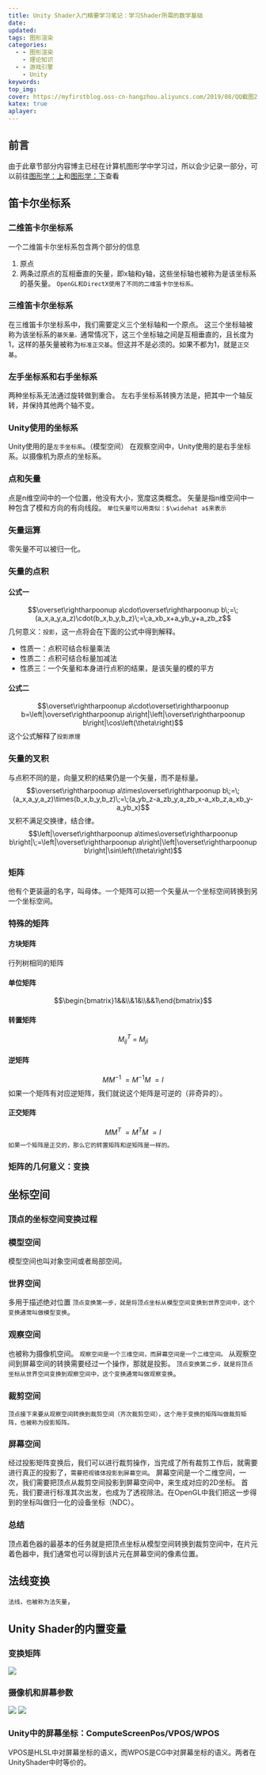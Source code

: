 ```yaml
---
title: Unity Shader入门精要学习笔记：学习Shader所需的数学基础
date:
updated:
tags: 图形渲染
categories:
  - - 图形渲染
    - 理论知识
  - - 游戏引擎
    - Unity
keywords:
top_img:
cover: https://myfirstblog.oss-cn-hangzhou.aliyuncs.com/2019/08/QQ截图20190830220919.png
katex: true
aplayer:
---
```

<meta name="referrer" content="no-referrer" />

## 前言

由于此章节部分内容博主已经在计算机图形学中学习过，所以会少记录一部分，可以前往[图形学：上](https://www.lfzxb.top/graphics_base_up/ "图形学：上")和[图形学：下](https://www.lfzxb.top/graphics_base_centre/ "图形学：下")查看
## 笛卡尔坐标系
### 二维笛卡尔坐标系
一个二维笛卡尔坐标系包含两个部分的信息
1. 原点
2. 两条过原点的互相垂直的矢量，即x轴和y轴，这些坐标轴也被称为是该坐标系的基矢量。
`OpenGL和DirectX使用了不同的二维笛卡尔坐标系。`



### 三维笛卡尔坐标系
在三维笛卡尔坐标系中，我们需要定义三个坐标轴和一个原点。
这三个坐标轴被称为该坐标系的`基矢量。`通常情况下，这三个坐标轴之间是互相垂直的，且长度为1，这样的基矢量被称为`标准正交基`。但这并不是必须的。如果不都为1，就是`正交基`。
### 左手坐标系和右手坐标系
两种坐标系无法通过旋转做到重合。
左右手坐标系转换方法是，把其中一个轴反转，并保持其他两个轴不变。
### Unity使用的坐标系
Unity使用的是`左手坐标系`。（模型空间）
在观察空间中，Unity使用的是右手坐标系。以摄像机为原点的坐标系。
### 点和矢量
点是n维空间中的一个位置，他没有大小，宽度这类概念。
矢量是指n维空间中一种包含了模和方向的有向线段。
`单位矢量可以用类似：$\widehat a$来表示`
### 矢量运算
零矢量不可以被归一化。
### 矢量的点积
#### 公式一
$$\overset\rightharpoonup a\cdot\overset\rightharpoonup b\;=\;(a_x,a_y,a_z)\cdot(b_x,b_y,b_z)\;=\;a_xb_x+a_yb_y+a_zb_z$$
几何意义：`投影`，这一点将会在下面的公式中得到解释。
- 性质一：点积可结合标量乘法
- 性质二：点积可结合标量加减法
- 性质三：一个矢量和本身进行点积的结果，是该矢量的模的平方
#### 公式二
$$\overset\rightharpoonup a\cdot\overset\rightharpoonup b=\left|\overset\rightharpoonup a\right|\left|\overset\rightharpoonup b\right|\cos\left(\theta\right)$$
这个公式解释了`投影原理`
### 矢量的叉积
与点积不同的是，向量叉积的结果仍是一个矢量，而不是标量。
$$\overset\rightharpoonup a\times\overset\rightharpoonup b\;=\;(a_x,a_y,a_z)\times(b_x,b_y,b_z)\;=\;(a_yb_z-a_zb_y,a_zb_x-a_xb_z,a_xb_y-a_yb_x)$$
叉积不满足交换律，结合律。
$$\left|\overset\rightharpoonup a\times\overset\rightharpoonup b\right|\;=\left|\overset\rightharpoonup a\right|\left|\overset\rightharpoonup b\right|\sin\left(\theta\right)$$
### 矩阵
他有个更装逼的名字，叫母体。一个矩阵可以把一个矢量从一个坐标空间转换到另一个坐标空间。
### 特殊的矩阵
#### 方块矩阵
行列树相同的矩阵
#### 单位矩阵
$$\begin{bmatrix}1&&\\&1&\\&&1\end{bmatrix}$$
#### 转置矩阵
$$M_{ij}^T\;=\;M_{ji}$$
#### 逆矩阵
$$MM^{-1}\;=M^{-1}M\;=I$$
如果一个矩阵有对应逆矩阵，我们就说这个矩阵是可逆的（非奇异的）。
#### 正交矩阵
$$MM^T\;=M^TM\;=I$$
`如果一个矩阵是正交的，那么它的转置矩阵和逆矩阵是一样的。`
### 矩阵的几何意义：变换
## 坐标空间
### 顶点的坐标空间变换过程
### 模型空间
模型空间也叫对象空间或者局部空间。
### 世界空间
多用于描述绝对位置
`顶点变换第一步，就是将顶点坐标从模型空间变换到世界空间中，这个变换通常叫做模型变换`。
### 观察空间
也被称为摄像机空间。
`观察空间是一个三维空间，而屏幕空间是一个二维空间。`
从观察空间到屏幕空间的转换需要经过一个操作，那就是投影。
`顶点变换第二步，就是将顶点坐标从世界空间变换到观察空间中，这个变换通常叫做观察变换`。
### 裁剪空间
`顶点接下来要从观察空间转换到裁剪空间（齐次裁剪空间），这个用于变换的矩阵叫做裁剪矩阵，也被称为投影矩阵。`
### 屏幕空间
经过投影矩阵变换后，我们可以进行裁剪操作，当完成了所有裁剪工作后，就需要进行真正的投影了，`需要把视锥体投影到屏幕空间`。
屏幕空间是一个二维空间，一次，我们需要把顶点从裁剪空间投影到屏幕空间中，来生成对应的2D坐标。
首先，我们要进行标准其次出发，也成为了透视除法。在OpenGL中我们把这一步得到的坐标叫做归一化的设备坐标（NDC）。
### 总结
顶点着色器的最基本的任务就是把顶点坐标从模型空间转换到裁剪空间中，在片元着色器中，我们通常也可以得到该片元在屏幕空间的像素位置。
## 法线变换
`法线，也被称为法矢量`，
## Unity Shader的内置变量
### 变换矩阵
![](https://myfirstblog.oss-cn-hangzhou.aliyuncs.com/2019/08/QQ截图20190830220919.png)
### 摄像机和屏幕参数
![](https://myfirstblog.oss-cn-hangzhou.aliyuncs.com/2019/08/QQ截图20190830221025.png)
![](https://myfirstblog.oss-cn-hangzhou.aliyuncs.com/2019/08/QQ截图20190830221035.png)
### Unity中的屏幕坐标：ComputeScreenPos/VPOS/WPOS
VPOS是HLSL中对屏幕坐标的语义，而WPOS是CG中对屏幕坐标的语义。两者在UnityShader中时等价的。
